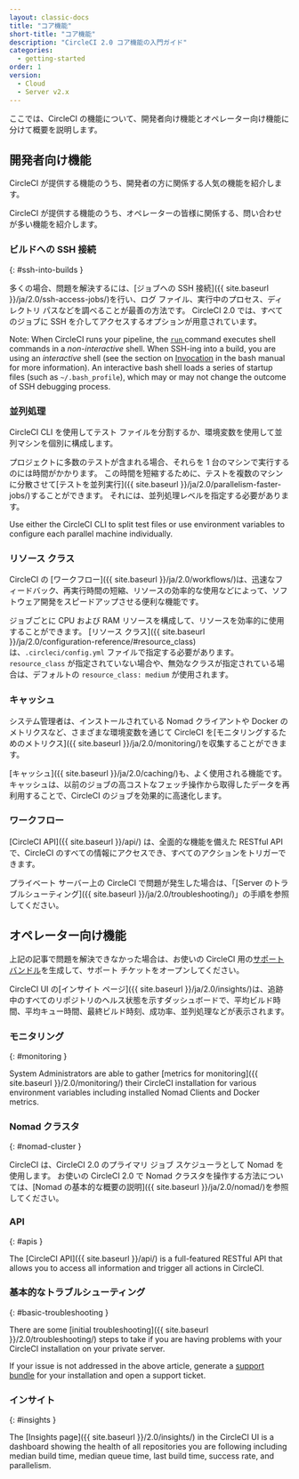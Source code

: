 ```yaml
---
layout: classic-docs
title: "コア機能"
short-title: "コア機能"
description: "CircleCI 2.0 コア機能の入門ガイド"
categories:
  - getting-started
order: 1
version:
  - Cloud
  - Server v2.x
---
```


ここでは、CircleCI の機能について、開発者向け機能とオペレーター向け機能に分けて概要を説明します。

## 開発者向け機能
CircleCI が提供する機能のうち、開発者の方に関係する人気の機能を紹介します。

CircleCI が提供する機能のうち、オペレーターの皆様に関係する、問い合わせが多い機能を紹介します。

### ビルドへの SSH 接続
{: #ssh-into-builds }

多くの場合、問題を解決するには、[ジョブへの SSH 接続]({{ site.baseurl }}/ja/2.0/ssh-access-jobs/)を行い、ログ ファイル、実行中のプロセス、ディレクトリ パスなどを調べることが最善の方法です。 CircleCI 2.0 では、すべてのジョブに SSH を介してアクセスするオプションが用意されています。

Note: When CircleCI runs your pipeline, the [`run` ](https://circleci.com/docs/2.0/configuration-reference/#run) command executes shell commands in a _non-interactive_ shell. When SSH-ing into a build, you are using an _interactive_ shell (see the section on [Invocation](https://linux.die.net/man/1/bash) in the bash manual for more information). An interactive bash shell loads a series of startup files (such as `~/.bash_profile`), which may or may not change the outcome of SSH debugging process.

### 並列処理
CircleCI CLI を使用してテスト ファイルを分割するか、環境変数を使用して並列マシンを個別に構成します。

プロジェクトに多数のテストが含まれる場合、それらを 1 台のマシンで実行するのには時間がかかります。 この時間を短縮するために、テストを複数のマシンに分散させて[テストを並列実行]({{ site.baseurl }}/ja/2.0/parallelism-faster-jobs/)することができます。 それには、並列処理レベルを指定する必要があります。

Use either the CircleCI CLI to split test files or use environment variables to configure each parallel machine individually.


### リソース クラス
CircleCI の [ワークフロー]({{ site.baseurl }}/ja/2.0/workflows/)は、迅速なフィードバック、再実行時間の短縮、リソースの効率的な使用などによって、ソフトウェア開発をスピードアップさせる便利な機能です。

ジョブごとに CPU および RAM リソースを構成して、リソースを効率的に使用することができます。 [リソース クラス]({{ site.baseurl }}/ja/2.0/configuration-reference/#resource_class)は、`.circleci/config.yml` ファイルで指定する必要があります。  `resource_class` が指定されていない場合や、無効なクラスが指定されている場合は、デフォルトの `resource_class: medium` が使用されます。

### キャッシュ
システム管理者は、インストールされている Nomad クライアントや Docker のメトリクスなど、さまざまな環境変数を通じて CircleCI を[モニタリングするためのメトリクス]({{ site.baseurl }}/ja/2.0/monitoring/)を収集することができます。

[キャッシュ]({{ site.baseurl }}/ja/2.0/caching/)も、よく使用される機能です。 キャッシュは、以前のジョブの高コストなフェッチ操作から取得したデータを再利用することで、CircleCI のジョブを効果的に高速化します。

### ワークフロー
[CircleCI API]({{ site.baseurl }}/api/) は、全面的な機能を備えた RESTful API で、CircleCI のすべての情報にアクセスでき、すべてのアクションをトリガーできます。

プライベート サーバー上の CircleCI で問題が発生した場合は、「[Server のトラブルシューティング]({{ site.baseurl }}/ja/2.0/troubleshooting/)」の手順を参照してください。


## オペレーター向け機能
上記の記事で問題を解決できなかった場合は、お使いの CircleCI 用の[サポート バンドル](https://help.replicated.com/docs/native/packaging-an-application/support-bundle/)を生成して、サポート チケットをオープンしてください。

CircleCI UI の[インサイト ページ]({{ site.baseurl }}/ja/2.0/insights/)は、追跡中のすべてのリポジトリのヘルス状態を示すダッシュボードで、平均ビルド時間、平均キュー時間、最終ビルド時刻、成功率、並列処理などが表示されます。

### モニタリング
{: #monitoring }

System Administrators are able to gather [metrics for monitoring]({{ site.baseurl }}/2.0/monitoring/) their CircleCI installation for various environment variables including installed Nomad Clients and Docker metrics.

### Nomad クラスタ
{: #nomad-cluster }

CircleCI は、CircleCI 2.0 のプライマリ ジョブ スケジューラとして Nomad を使用します。 お使いの CircleCI 2.0 で Nomad クラスタを操作する方法については、[Nomad の基本的な概要の説明]({{ site.baseurl }}/ja/2.0/nomad/)を参照してください。

### API
{: #apis }

The [CircleCI API]({{ site.baseurl }}/api/) is a full-featured RESTful API that allows you to access all information and trigger all actions in CircleCI.

### 基本的なトラブルシューティング
{: #basic-troubleshooting }

There are some [initial troubleshooting]({{ site.baseurl }}/2.0/troubleshooting/) steps to take if you are having problems with your CircleCI installation on your private server.

If your issue is not addressed in the above article, generate a [support bundle](https://help.replicated.com/docs/native/packaging-an-application/support-bundle/) for your installation and open a support ticket.

### インサイト
{: #insights }

The [Insights page]({{ site.baseurl }}/2.0/insights/) in the CircleCI UI is a dashboard showing the health of all repositories you are following including median build time, median queue time, last build time, success rate, and parallelism.
